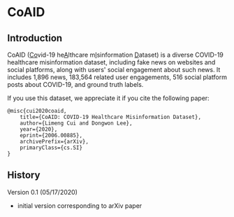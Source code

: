 # CoAID

## Introduction

CoAID (<ins>Co</ins>vid-19 he<ins>A</ins>lthcare m<ins>I</ins>sinformation <ins>D</ins>ataset) is a diverse COVID-19 healthcare misinformation dataset, including fake news on websites and social platforms, along with users' social engagement about such news. It includes 1,896 news, 183,564 related user engagements, 516 social platform posts about COVID-19, and ground truth labels.

If you use this dataset, we appreciate it if you cite the following paper:

~~~~
@misc{cui2020coaid,
    title={CoAID: COVID-19 Healthcare Misinformation Dataset},
    author={Limeng Cui and Dongwon Lee},
    year={2020},
    eprint={2006.00885},
    archivePrefix={arXiv},
    primaryClass={cs.SI}
}
~~~~

## History

Version 0.1 (05/17/2020)

- initial version corresponding to arXiv paper